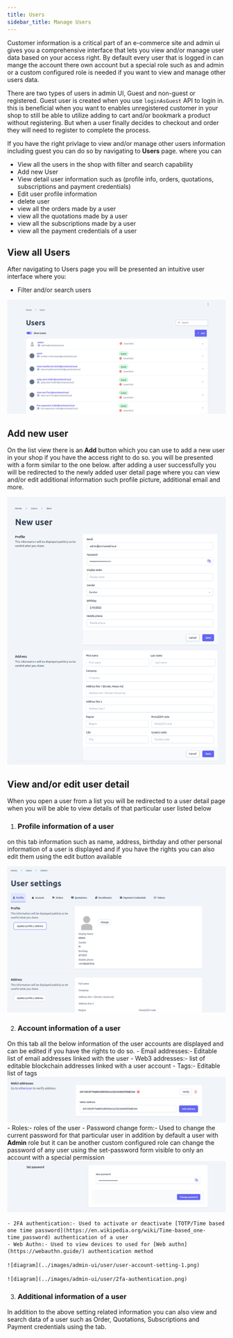 ```yaml
---
title: Users
sidebar_title: Manage Users
---
```

Customer information is a critical part of an e-commerce site and admin ui gives you a comprehensive interface that lets you view and/or manage user data based on your access right.
By default every user that is logged  in can mange the account there own account but a special role such as and admin or a custom configured role is needed if you want to view and manage 
other users data.

There are two types of users in admin UI, Guest and non-guest or registered. Guest user is created when you use `loginAsGuest` API to login in. this is beneficial when you want to enables unregistered customer in your shop to still be able to utilize adding to cart and/or bookmark a product without registering. But when a user finally decides to checkout and order they will need to register to complete the process.

If you have the right privlage to view and/or manage other users information including guest you can do so by navigating to **Users** page. where you can 
- View all the users in the shop with filter and search capability
- Add new User
- View detail user information such as (profile info, orders, quotations, subscriptions and payment credentials)
- Edit user profile information
- delete user
- view all the orders made by a user
- view all the quotations made by a user
- view all the subscriptions made by a user
- view all the payment credentials of a user


## View all Users
After navigating to Users page you will be presented an intuitive user interface where you:
- Filter and/or search users

![diagram](../images/admin-ui/user/users-list.png)


## Add new user
On the list view there is an **Add** button which you can use to add a new user in your shop if you have the access right to do so. you will be presented with a form similar to the one below. after adding a user successfully you will be redirected to the newly added user detail page where you can view and/or edit additional information such profile picture, additional email and more.

![diagram](../images/admin-ui/user/new-user-form.png)

##  View and/or edit user detail
When you open a user from a list you will be redirected to a user detail page when you will be able to view details of that particular user listed below


1. ### Profile information of a user
on this tab information such as name, address, birthday and other personal information of a user is displayed and if you have the rights you can also edit them using the edit button available

![diagram](../images/admin-ui/user/user-profile-setting.png)

2. ### Account information of a user
On this tab all the below information of the user accounts are displayed and can be edited if you have the rights to do so.
    - Email addresses:- Editable list of email addresses linked with the user
    - Web3 addresses:- list of editable blockchain addresses linked with a user account
    - Tags:- Editable list of tags
    ![diagram](../images/admin-ui/user/manage-web3-addresses.png)
    - Roles:- roles of the user
    - Password change form:- Used to change the current password for that particular user in addition by default a user with **Admin** role but it can be another custom configured role can change the password of any user using the set-password form visible to only an account with a special permission
    ![diagram](../images/admin-ui/user/set-password.png)

    - 2FA authentication:- Used to activate or deactivate [TOTP/Time based one time password](https://en.wikipedia.org/wiki/Time-based_one-time_password) authentication of a user
    - Web Authn:- Used to view devices to used for [Web authn](https://webauthn.guide/) authentication method

    ![diagram](../images/admin-ui/user/user-account-setting-1.png)

    ![diagram](../images/admin-ui/user/2fa-authentication.png)


3. ### Additional information of a user
In addition to the above setting related information you can also view and search data of a user such as Order, Quotations, Subscriptions and Payment credentials using the tab.